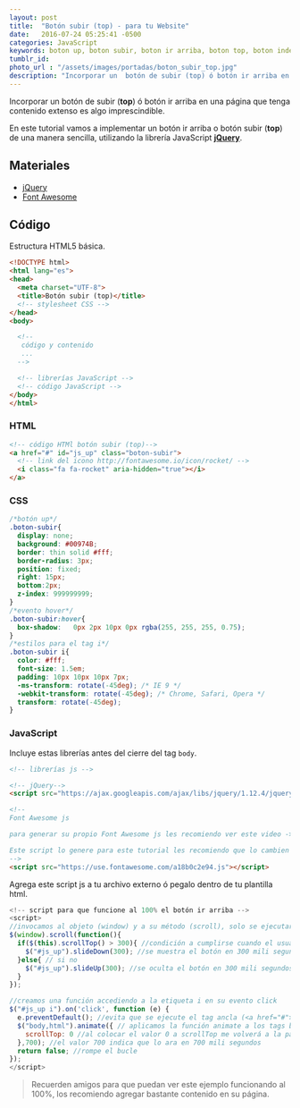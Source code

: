 ```yaml
---
layout: post
title:  "Botón subir (top) - para tu Website"
date:   2016-07-24 05:25:41 -0500
categories: JavaScript
keywords: boton up, boton subir, boton ir arriba, boton top, boton index
tumblr_id: 
photo_url : "/assets/images/portadas/boton_subir_top.jpg"
description: "Incorporar un  botón de subir (top) ó botón ir arriba en una página que tenga contenido extenso es algo imprescindible"
---
```

Incorporar un  botón de subir (**top**) ó botón ir arriba en una página que tenga contenido extenso es algo imprescindible.

En este tutorial vamos a implementar un botón ir arriba o botón subir (**top**) de una manera sencilla, utilizando la librería JavaScript [**jQuery**](https://jquery.com/).

## Materiales

<ul class="lista-ordenada">
	<li>
		<a href="https://developers.google.com/speed/libraries/#jquery" target="_blank">jQuery</a>
	</li>
	<li>
		<a href="http://fontawesome.io/" target="_blank">Font Awesome</a>
	</li>
</ul>

## Código

Estructura HTML5 básica.

```html
<!DOCTYPE html>
<html lang="es">
<head>
  <meta charset="UTF-8">
  <title>Botón subir (top)</title>
  <!-- stylesheet CSS -->
</head>
<body>

  <!-- 
   código y contenido
   ...
  -->

  <!-- librerías JavaScript -->
  <!-- código JavaScript -->
</body>
</html>
```

### HTML

```html
<!-- código HTMl botón subir (top)-->
<a href="#" id="js_up" class="boton-subir">
  <!-- link del icono http://fontawesome.io/icon/rocket/ -->
  <i class="fa fa-rocket" aria-hidden="true"></i>
</a>
```

### CSS

```css
/*botón up*/
.boton-subir{
  display: none;
  background: #00974B;
  border: thin solid #fff;
  border-radius: 3px;
  position: fixed;
  right: 15px;
  bottom:2px;
  z-index: 999999999;
}
/*evento hover*/
.boton-subir:hover{
  box-shadow:   0px 2px 10px 0px rgba(255, 255, 255, 0.75);
}
/*estilos para el tag i*/
.boton-subir i{
  color: #fff;
  font-size: 1.5em;
  padding: 10px 10px 10px 7px;
  -ms-transform: rotate(-45deg); /* IE 9 */
  -webkit-transform: rotate(-45deg); /* Chrome, Safari, Opera */
  transform: rotate(-45deg);
}
```

### JavaScript

Incluye estas librerías antes del cierre del tag `body`.

```html
<!-- librerías js -->

<!-- jQuery-->
<script src="https://ajax.googleapis.com/ajax/libs/jquery/1.12.4/jquery.min.js"></script>

<!-- 
Font Awesome js 

para generar su propio Font Awesome js les recomiendo ver este video -> https://youtu.be/g53yHVQGXh8

Este script lo genere para este tutorial les recomiendo que lo cambien gracias :)
-->
<script src="https://use.fontawesome.com/a18b0c2e94.js"></script>
```

Agrega este script js a tu archivo externo ó pegalo dentro de tu plantilla html.

```javascript
<!-- script para que funcione al 100% el botón ir arriba -->
<script>
//invocamos al objeto (window) y a su método (scroll), solo se ejecutara si el usuario hace scroll en la página
$(window).scroll(function(){
  if($(this).scrollTop() > 300){ //condición a cumplirse cuando el usuario aya bajado 301px a más.
    $("#js_up").slideDown(300); //se muestra el botón en 300 mili segundos
  }else{ // si no
    $("#js_up").slideUp(300); //se oculta el botón en 300 mili segundos
  }
});

//creamos una función accediendo a la etiqueta i en su evento click
$("#js_up i").on('click', function (e) { 
  e.preventDefault(); //evita que se ejecute el tag ancla (<a href="#">valor</a>).
  $("body,html").animate({ // aplicamos la función animate a los tags body y html
    scrollTop: 0 //al colocar el valor 0 a scrollTop me volverá a la parte inicial de la página
  },700); //el valor 700 indica que lo ara en 700 mili segundos
  return false; //rompe el bucle
});
</script>
```

> Recuerden amigos para que puedan ver este ejemplo funcionando al 100%, los recomiendo agregar bastante contenido en su página.